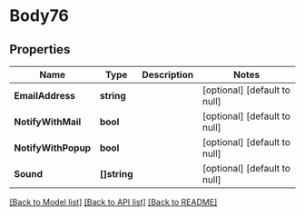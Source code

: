 # Body76

## Properties
Name | Type | Description | Notes
------------ | ------------- | ------------- | -------------
**EmailAddress** | **string** |  | [optional] [default to null]
**NotifyWithMail** | **bool** |  | [optional] [default to null]
**NotifyWithPopup** | **bool** |  | [optional] [default to null]
**Sound** | **[]string** |  | [optional] [default to null]

[[Back to Model list]](../README.md#documentation-for-models) [[Back to API list]](../README.md#documentation-for-api-endpoints) [[Back to README]](../README.md)

